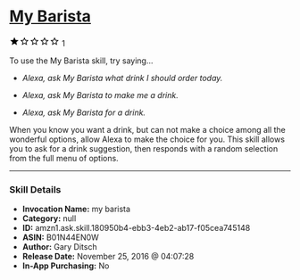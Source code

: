 # [My Barista](http://alexa.amazon.com/#skills/amzn1.ask.skill.180950b4-ebb3-4eb2-ab17-f05cea745148)
![1 stars](../../images/ic_star_black_18dp_1x.png)![1 stars](../../images/ic_star_border_black_18dp_1x.png)![1 stars](../../images/ic_star_border_black_18dp_1x.png)![1 stars](../../images/ic_star_border_black_18dp_1x.png)![1 stars](../../images/ic_star_border_black_18dp_1x.png) 1

To use the My Barista skill, try saying...

* *Alexa, ask My Barista what drink I should order today.*

* *Alexa, ask My Barista to make me a drink.*

* *Alexa, ask My Barista for a drink.*

When you know you want a drink, but can not make a choice among all the wonderful options, allow Alexa to make the choice for you. This skill allows you to ask for a drink suggestion, then responds with a random selection from the full menu of options.

***

### Skill Details

* **Invocation Name:** my barista
* **Category:** null
* **ID:** amzn1.ask.skill.180950b4-ebb3-4eb2-ab17-f05cea745148
* **ASIN:** B01N44EN0W
* **Author:** Gary Ditsch
* **Release Date:** November 25, 2016 @ 04:07:28
* **In-App Purchasing:** No
